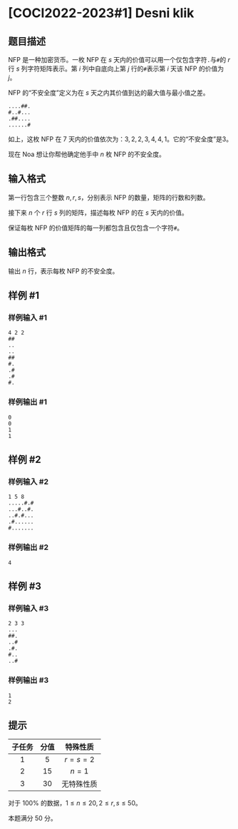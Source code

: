 # [COCI2022-2023#1] Desni klik

## 题目描述

NFP 是一种加密货币。一枚 NFP 在 $s$ 天内的价值可以用一个仅包含字符``.``与``#``的 $r$ 行 $s$ 列字符矩阵表示。第 $i$ 列中自底向上第 $j$ 行的``#``表示第 $i$ 天该 NFP 的价值为 $j$。

NFP 的“不安全度”定义为在 $s$ 天之内其价值到达的最大值与最小值之差。

```
....##.
#..#...
.##....
......#
```
如上，这枚 NFP 在 $7$ 天内的价值依次为：$3,2,2,3,4,4,1$。它的“不安全度”是3。

现在 Noa 想让你帮他确定他手中 $n$ 枚 NFP 的不安全度。

## 输入格式

第一行包含三个整数 $n,r,s$，分别表示 NFP 的数量，矩阵的行数和列数。

接下来 $n$ 个 $r$ 行 $s$ 列的矩阵，描述每枚 NFP 的在 $s$ 天内的价值。

保证每枚 NFP 的价值矩阵的每一列都包含且仅包含一个字符``#``。

## 输出格式

输出 $n$ 行，表示每枚 NFP 的不安全度。

## 样例 #1

### 样例输入 #1
```
4 2 2
##
..
..
##
#.
.#
.#
#.
```

### 样例输出 #1

```
0
0
1
1
```

## 样例 #2

### 样例输入 #2
```
1 5 8
.....#.#
...#..#.
..#.#...
.#......
#.......
```

### 样例输出 #2

```
4
```

## 样例 #3

### 样例输入 #3
```
2 3 3
...
##.
..#
.#.
#..
..#
```

### 样例输出 #3

```
1
2
```

## 提示

| 子任务 | 分值 | 特殊性质 |
| :----------: | :----------: | :----------: |
| $1$ | $5$ | $r=s=2$ |
| $2$ | $15$ | $n=1$ |
| $3$ | $30$ | 无特殊性质 |


对于 $100\%$ 的数据，$1\leq n \leq 20,2\leq r,s \leq50$。

本题满分 $50$ 分。
